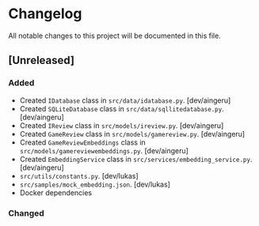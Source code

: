 # Changelog

All notable changes to this project will be documented in this file.

## [Unreleased]

### Added
- Created `IDatabase` class in `src/data/idatabase.py`. [dev/aingeru]
- Created `SQLiteDatabase` class in `src/data/sqllitedatabase.py`. [dev/aingeru]
- Created `IReview` class in `src/models/ireview.py`. [dev/aingeru]
- Created `GameReview` class in `src/models/gamereview.py`. [dev/aingeru]
- Created `GameReviewEmbeddings` class in `src/models/gamereviewembeddings.py`. [dev/aingeru]
- Created `EmbeddingService` class in `src/services/embedding_service.py`. [dev/aingeru]
- `src/utils/constants.py`. [dev/lukas]
- `src/samples/mock_embedding.json`. [dev/lukas]
- Docker dependencies

### Changed